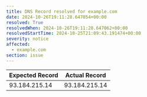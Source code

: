 ```yaml
---
title: DNS Record resolved for example.com
date: 2024-10-26T19:11:28.647054+00:00
resolved: True
resolvedWhen: 2024-10-26T19:11:28.647062+00:00
resolvedStartTime: 2024-10-25T21:09:43.191474+00:00
severity: notice
affected:
  - example.com
section: issue
---
```


| Expected Record  | Actual Record  |
|------------------|----------------|
| 93.184.215.14 | 93.184.215.14 |
